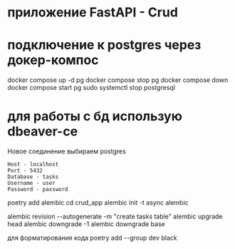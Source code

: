 # приложение FastAPI - Crud

# подключение к postgres через докер-компос

docker compose up -d pg
docker compose stop pg
docker compose down
docker compose start pg
sudo systemctl stop postgresql

# для работы с бд использую dbeaver-ce

Новое соединение выбираем postgres

```
Host - localhost
Port - 5432
Database - tasks
Username - user
Password - password
```


poetry add alembic
cd crud_app
alembic init -t async alembic

alembic revision --autogenerate -m "create tasks table"
alembic upgrade head
alembic downgrade -1
alembic downgrade base

для форматирования кода
poetry add --group dev black
